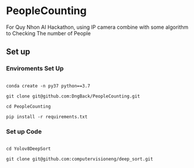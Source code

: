 # PeopleCounting

For Quy Nhon AI Hackathon, using IP camera combine with some algorithm to Checking The number of People

## Set up

### Enviroments Set Up

```

conda create -n py37 python==3.7

git clone git@github.com:DngBack/PeopleCounting.git

cd PeopleCounting 

pip install -r requirements.txt

```

### Set up Code

```

cd Yolov8DeepSort 

git clone git@github.com:computervisioneng/deep_sort.git

```
